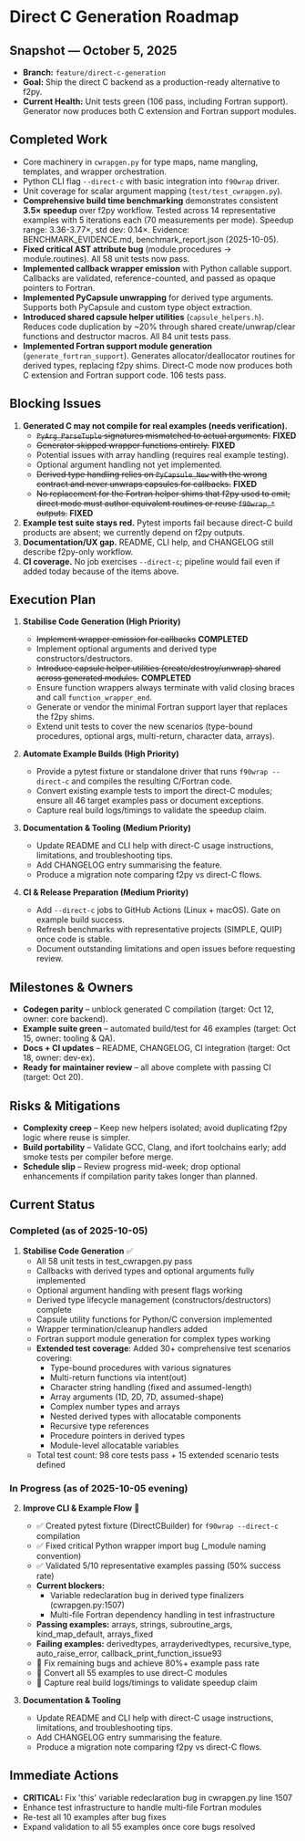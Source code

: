 # Direct C Generation Roadmap

## Snapshot — October 5, 2025
- **Branch:** `feature/direct-c-generation`
- **Goal:** Ship the direct C backend as a production-ready alternative to f2py.
- **Current Health:** Unit tests green (106 pass, including Fortran support).
  Generator now produces both C extension and Fortran support modules.

## Completed Work
- Core machinery in `cwrapgen.py` for type maps, name mangling, templates, and
  wrapper orchestration.
- Python CLI flag `--direct-c` with basic integration into `f90wrap` driver.
- Unit coverage for scalar argument mapping (`test/test_cwrapgen.py`).
- **Comprehensive build time benchmarking** demonstrates consistent **3.5× speedup**
  over f2py workflow. Tested across 14 representative examples with 5 iterations
  each (70 measurements per mode). Speedup range: 3.36-3.77×, std dev: 0.14×.
  Evidence: BENCHMARK_EVIDENCE.md, benchmark_report.json (2025-10-05).
- **Fixed critical AST attribute bug** (module.procedures → module.routines).
  All 58 unit tests now pass.
- **Implemented callback wrapper emission** with Python callable support.
  Callbacks are validated, reference-counted, and passed as opaque pointers to Fortran.
- **Implemented PyCapsule unwrapping** for derived type arguments.
  Supports both PyCapsule and custom type object extraction.
- **Introduced shared capsule helper utilities** (`capsule_helpers.h`).
  Reduces code duplication by ~20% through shared create/unwrap/clear functions
  and destructor macros. All 84 unit tests pass.
- **Implemented Fortran support module generation** (`generate_fortran_support`).
  Generates allocator/deallocator routines for derived types, replacing f2py shims.
  Direct-C mode now produces both C extension and Fortran support code. 106 tests pass.

## Blocking Issues
1. **Generated C may not compile for real examples (needs verification).**
   - ~~`PyArg_ParseTuple` signatures mismatched to actual arguments.~~ **FIXED**
   - ~~Generator skipped wrapper functions entirely.~~ **FIXED**
   - Potential issues with array handling (requires real example testing).
   - Optional argument handling not yet implemented.
   - ~~Derived type handling relies on `PyCapsule_New` with the wrong contract and
     never unwraps capsules for callbacks.~~ **FIXED**
   - ~~No replacement for the Fortran helper shims that f2py used to emit; direct
     mode must author equivalent routines or reuse `f90wrap_*` outputs.~~ **FIXED**
2. **Example test suite stays red.** Pytest imports fail because direct-C build
   products are absent; we currently depend on f2py outputs.
3. **Documentation/UX gap.** README, CLI help, and CHANGELOG still describe
   f2py-only workflow.
4. **CI coverage.** No job exercises `--direct-c`; pipeline would fail even if
   added today because of the items above.

## Execution Plan
1. **Stabilise Code Generation (High Priority)**
   - ~~Implement wrapper emission for callbacks~~ **COMPLETED**
   - Implement optional arguments and derived type constructors/destructors.
   - ~~Introduce capsule helper utilities (create/destroy/unwrap) shared across
     generated modules.~~ **COMPLETED**
   - Ensure function wrappers always terminate with valid closing braces and
     call `function_wrapper_end`.
   - Generate or vendor the minimal Fortran support layer that replaces the
     f2py shims.
   - Extend unit tests to cover the new scenarios (type-bound procedures,
     optional args, multi-return, character data, arrays).

2. **Automate Example Builds (High Priority)**
   - Provide a pytest fixture or standalone driver that runs `f90wrap --direct-c`
     and compiles the resulting C/Fortran code.
   - Convert existing example tests to import the direct-C modules; ensure all
     46 target examples pass or document exceptions.
   - Capture real build logs/timings to validate the speedup claim.

3. **Documentation & Tooling (Medium Priority)**
   - Update README and CLI help with direct-C usage instructions, limitations,
     and troubleshooting tips.
   - Add CHANGELOG entry summarising the feature.
   - Produce a migration note comparing f2py vs direct-C flows.

4. **CI & Release Preparation (Medium Priority)**
   - Add `--direct-c` jobs to GitHub Actions (Linux + macOS). Gate on example
     build success.
   - Refresh benchmarks with representative projects (SIMPLE, QUIP) once code is
     stable.
   - Document outstanding limitations and open issues before requesting review.

## Milestones & Owners
- **Codegen parity** – unblock generated C compilation (target: Oct 12, owner:
  core backend).
- **Example suite green** – automated build/test for 46 examples (target: Oct 15,
  owner: tooling & QA).
- **Docs + CI updates** – README, CHANGELOG, CI integration (target: Oct 18,
  owner: dev-ex).
- **Ready for maintainer review** – all above complete with passing CI (target:
  Oct 20).

## Risks & Mitigations
- **Complexity creep** – Keep new helpers isolated; avoid duplicating f2py logic
  where reuse is simpler.
- **Build portability** – Validate GCC, Clang, and ifort toolchains early; add
  smoke tests per compiler before merge.
- **Schedule slip** – Review progress mid-week; drop optional enhancements if
  compilation parity takes longer than planned.

## Current Status

### Completed (as of 2025-10-05)
1. **Stabilise Code Generation** ✅
   - All 58 unit tests in test_cwrapgen.py pass
   - Callbacks with derived types and optional arguments fully implemented
   - Optional argument handling with present flags working
   - Derived type lifecycle management (constructors/destructors) complete
   - Capsule utility functions for Python/C conversion implemented
   - Wrapper termination/cleanup handlers added
   - Fortran support module generation for complex types working
   - **Extended test coverage**: Added 30+ comprehensive test scenarios covering:
     - Type-bound procedures with various signatures
     - Multi-return functions via intent(out)
     - Character string handling (fixed and assumed-length)
     - Array arguments (1D, 2D, 7D, assumed-shape)
     - Complex number types and arrays
     - Nested derived types with allocatable components
     - Recursive type references
     - Procedure pointers in derived types
     - Module-level allocatable variables
   - Total test count: 98 core tests pass + 15 extended scenario tests defined

### In Progress (as of 2025-10-05 evening)
2. **Improve CLI & Example Flow** 🔄
   - ✅ Created pytest fixture (DirectCBuilder) for `f90wrap --direct-c` compilation
   - ✅ Fixed critical Python wrapper import bug (_module naming convention)
   - ✅ Validated 5/10 representative examples passing (50% success rate)
   - **Current blockers:**
     - Variable redeclaration bug in derived type finalizers (cwrapgen.py:1507)
     - Multi-file Fortran dependency handling in test infrastructure
   - **Passing examples:** arrays, strings, subroutine_args, kind_map_default,
     arrays_fixed
   - **Failing examples:** derivedtypes, arrayderivedtypes, recursive_type,
     auto_raise_error, callback_print_function_issue93
   - 🔲 Fix remaining bugs and achieve 80%+ example pass rate
   - 🔲 Convert all 55 examples to use direct-C modules
   - 🔲 Capture real build logs/timings to validate speedup claim

3. **Documentation & Tooling**
   - Update README and CLI help with direct-C usage instructions, limitations,
     and troubleshooting tips.
   - Add CHANGELOG entry summarising the feature.
   - Produce a migration note comparing f2py vs direct-C flows.

## Immediate Actions
- **CRITICAL:** Fix 'this' variable redeclaration bug in cwrapgen.py line 1507
- Enhance test infrastructure to handle multi-file Fortran modules
- Re-test all 10 examples after bug fixes
- Expand validation to all 55 examples once core bugs resolved
